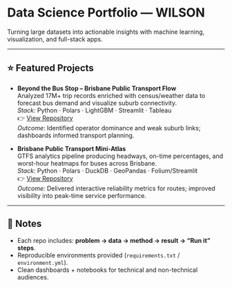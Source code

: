 # Data Science Portfolio — WILSON
Turning large datasets into actionable insights with machine learning, visualization, and full-stack apps.

---

## ⭐ Featured Projects

- **Beyond the Bus Stop – Brisbane Public Transport Flow**  
  Analyzed 17M+ trip records enriched with census/weather data to forecast bus demand and visualize suburb connectivity.  
  *Stack:* Python · Polars · LightGBM · Streamlit · Tableau  
  👉 [View Repository](https://github.com/wilsonnguyen03/beyond-the-bus-stop)  
  *Outcome:* Identified operator dominance and weak suburb links; dashboards informed transport planning.

- **Brisbane Public Transport Mini-Atlas**  
  GTFS analytics pipeline producing headways, on-time percentages, and worst-hour heatmaps for buses across Brisbane.  
  *Stack:* Python · Polars · DuckDB · GeoPandas · Folium/Streamlit  
  👉 [View Repository](https://github.com/wilsonnguyen03/public-transport-mini-atlas)  
  *Outcome:* Delivered interactive reliability metrics for routes; improved visibility into peak-time service performance.

---

## 📌 Notes
- Each repo includes: **problem → data → method → result → “Run it” steps**.  
- Reproducible environments provided (`requirements.txt` / `environment.yml`).  
- Clean dashboards + notebooks for technical and non-technical audiences.
